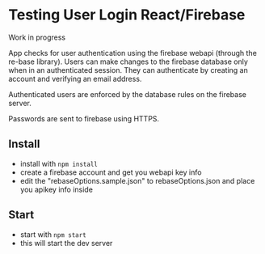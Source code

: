 # Testing User Login React/Firebase
Work in progress

App checks for user authentication using the firebase webapi (through the re-base library). Users can make changes to the firebase database only when in an authenticated session. They can authenticate by creating an account and verifying an email address.

Authenticated users are enforced by the database rules on the firebase server.

Passwords are sent to firebase using HTTPS.

## Install
* install with `npm install`
* create a firebase account and get you webapi key info
* edit the "rebaseOptions.sample.json" to rebaseOptions.json and place you apikey info inside

## Start
* start with `npm start`
* this will start the dev server
